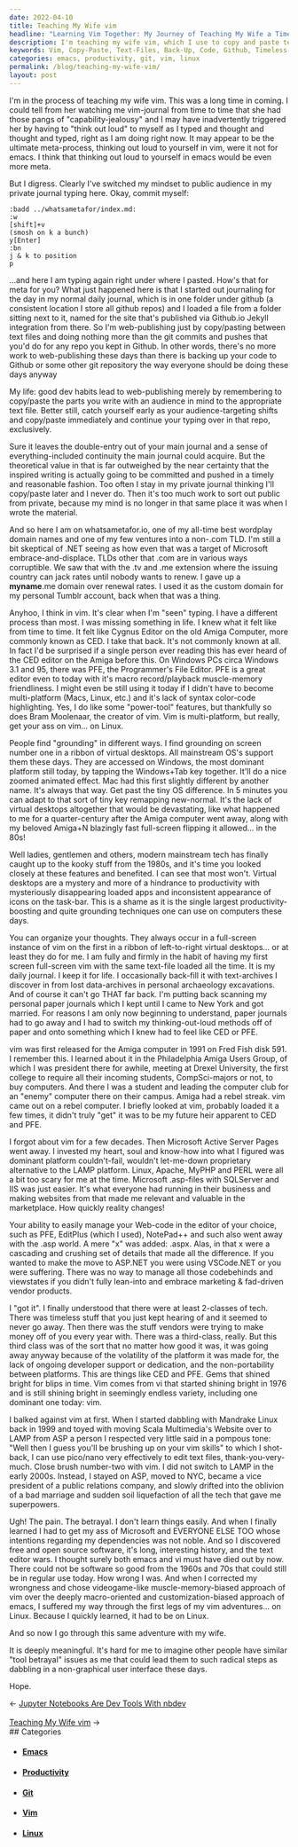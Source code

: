 ```yaml
---
date: 2022-04-10
title: Teaching My Wife vim
headline: "Learning Vim Together: My Journey of Teaching My Wife a Timeless Technology"
description: I'm teaching my wife vim, which I use to copy and paste text files and back up code to Github. I've been using vim for decades, and I'm excited to help my wife learn this timeless technology. I overcame my own negative experience with vim to understand its importance, and I'm enjoying the meaningful experience of helping my wife learn it.
keywords: Vim, Copy-Paste, Text-Files, Back-Up, Code, Github, Timeless-Technology, Virtual-Desktops, Amiga-Computer, Mainstream-Tech, Productivity, Linux, Emacs, Journey, Learning
categories: emacs, productivity, git, vim, linux
permalink: /blog/teaching-my-wife-vim/
layout: post
---
```



I'm in the process of teaching my wife vim. This was a long time in coming. I
could tell from her watching me vim-journal from time to time that she had
those pangs of "capability-jealousy" and I may have inadvertently triggered her
by having to "think out loud" to myself as I typed and thought and thought and
typed, right as I am doing right now. It may appear to be the ultimate
meta-process, thinking out loud to yourself in vim, were it not for emacs. I
think that thinking out loud to yourself in emacs would be even more meta.

But I digress. Clearly I've switched my mindset to public audience in my
private journal typing here. Okay, commit myself:

    :badd ../whatsametafor/index.md:
    :w
    [shift]+v
    (smosh on k a bunch)
    y[Enter]
    :bn
    j & k to position
    p

...and here I am typing again right under where I pasted. How's that for meta
for you? What just happened here is that I started out journaling for the day
in my normal daily journal, which is in one folder under github (a consistent
location I store all github repos) and I loaded a file from a folder sitting
next to it, named for the site that's published via Github.io Jekyll
integration from there. So I'm web-publishing just by copy/pasting between text
files and doing nothing more than the git commits and pushes that you'd do for
any repo you kept in Github. In other words, there's no more work to
web-publishing these days than there is backing up your code to Github or some
other git repository the way everyone should be doing these days anyway

My life: good dev habits lead to web-publishing merely by remembering to
copy/paste the parts you write with an audience in mind to the appropriate text
file. Better still, catch yourself early as your audience-targeting shifts and
copy/paste immediately and continue your typing over in that repo, exclusively.

Sure it leaves the double-entry out of your main journal and a sense of
everything-included continuity the main journal could acquire. But the
theoretical value in that is far outweighed by the near certainty that the
inspired writing is actually going to be committed and pushed in a timely and
reasonable fashion. Too often I stay in my private journal thinking I'll
copy/paste later and I never do. Then it's too much work to sort out public
from private, because my mind is no longer in that same place it was when I
wrote the material.

And so here I am on whatsametafor.io, one of my all-time best wordplay domain
names and one of my few ventures into a non-.com TLD. I'm still a bit skeptical
of .NET seeing as how even that was a target of Microsoft embrace-and-displace.
TLDs other that .com are in various ways corruptible. We saw that with the .tv
and .me extension where the issuing country can jack rates until nobody wants
to renew. I gave up a **myname**.me domain over renewal rates. I used it as the
custom domain for my personal Tumblr account, back when that was a thing.

Anyhoo, I think in vim. It's clear when I'm "seen" typing. I have a different
process than most. I was missing something in life. I knew what it felt like
from time to time. It felt like Cygnus Editor on the old Amiga Computer, more
commonly known as CED. I take that back. It's not commonly known at all. In
fact I'd be surprised if a single person ever reading this has ever heard of
the CED editor on the Amiga before this. On Windows PCs circa Windows 3.1 and
95, there was PFE, the Programmer's File Editor. PFE is a great editor even to
today with it's macro record/playback muscle-memory friendliness. I might even
be still using it today if I didn't have to become multi-platform (Macs, Linux,
etc.) and it's lack of syntax color-code highlighting. Yes, I do like some
"power-tool" features, but thankfully so does Bram Moolenaar, the creator of
vim. Vim is multi-platform, but really, get your ass on vim... on Linux.

People find "grounding" in different ways. I find grounding on screen number
one in a ribbon of virtual desktops. All mainstream OS's support them these
days. They are accessed on Windows, the most dominant platform still today, by
tapping the Windows+Tab key together. It'll do a nice zoomed animated effect.
Mac had this first slightly different by another name. It's always that way.
Get past the tiny OS difference. In 5 minutes you can adapt to that sort of
tiny key remapping new-normal. It's the lack of virtual desktops altogether
that would be devastating, like what happened to me for a quarter-century after
the Amiga computer went away, along with my beloved Amiga+N blazingly fast
full-screen flipping it allowed... in the 80s!

Well ladies, gentlemen and others, modern mainstream tech has finally caught up
to the kooky stuff from the 1980s, and it's time you looked closely at these
features and benefited. I can see that most won't. Virtual desktops are a
mystery and more of a hindrance to productivity with mysteriously disappearing
loaded apps and inconsistent appearance of icons on the task-bar. This is a
shame as it is the single largest productivity-boosting and quite grounding
techniques one can use on computers these days.

You can organize your thoughts. They always occur in a full-screen instance of
vim on the first in a ribbon of left-to-right virtual desktops... or at least
they do for me. I am fully and firmly in the habit of having my first screen
full-screen vim with the same text-file loaded all the time. It is my daily
journal. I keep it for life. I occasionally back-fill it with text-archives I
discover in from lost data-archives in personal archaeology excavations. And of
course it can't go THAT far back. I'm putting back scanning my personal paper
journals which I kept until I came to New York and got married. For reasons I
am only now beginning to understand, paper journals had to go away and I had to
switch my thinking-out-loud methods off of paper and onto something which I
knew had to feel like CED or PFE.

vim was first released for the Amiga computer in 1991 on Fred Fish disk 591. I
remember this. I learned about it in the Philadelphia Amiga Users Group, of
which I was president there for awhile, meeting at Drexel University, the first
college to require all their incoming students, CompSci-majors or not, to buy
computers. And there I was a student and leading the computer club for an
"enemy" computer there on their campus. Amiga had a rebel streak. vim came out
on a rebel computer. I briefly looked at vim, probably loaded it a few times,
it didn't truly "get" it was to be my future heir apparent to CED and PFE.

I forgot about vim for a few decades. Then Microsoft Active Server Pages went
away. I invested my heart, soul and know-how into what I figured was dominant
platform couldn't-fail, wouldn't let-me-down proprietary alternative to the
LAMP platform. Linux, Apache, MyPHP and PERL were all a bit too scary for me at
the time. Microsoft .asp-files with SQLServer and IIS was just easier. It's
what everyone had running in their business and making websites from that made
me relevant and valuable in the marketplace. How quickly reality changes!

Your ability to easily manage your Web-code in the editor of your choice, such
as PFE, EditPlus (which I used), NotePad++ and such also went away with the
.asp world. A mere "x" was added: .aspx. Alas, in that x were a cascading and
crushing set of details that made all the difference. If you wanted to make the
move to ASP.NET you were using VSCode.NET or you were suffering. There was no
way to manage all those codebehinds and viewstates if you didn't fully
lean-into and embrace marketing & fad-driven vendor products.

I "got it". I finally understood that there were at least 2-classes of tech.
There was timeless stuff that you just kept hearing of and it seemed to never
go away. Then there was the stuff vendors were trying to make money off of you
every year with. There was a third-class, really. But this third class was of
the sort that no matter how good it was, it was going away anyway because of
the volatility of the platform it was made for, the lack of ongoing developer
support or dedication, and the non-portability between platforms. This are
things like CED and PFE. Gems that shined bright for blips in time. Vim comes
from vi that started shining bright in 1976 and is still shining bright in
seemingly endless variety, including one dominant one today: vim.

I balked against vim at first. When I started dabbling with Mandrake Linux back
in 1999 and toyed with moving Scala Multimedia's Website over to LAMP from ASP
a person I respected very little said in a pompous tone: "Well then I guess
you'll be brushing up on your vim skills" to which I shot-back, I can use
pico/nano very effectively to edit text files, thank-you-very-much. Close brush
number-two with vim. I did not switch to LAMP in the early 2000s. Instead, I
stayed on ASP, moved to NYC, became a vice president of a public relations
company, and slowly drifted into the oblivion of a bad marriage and sudden soil
liquefaction of all the tech that gave me superpowers.

Ugh! The pain. The betrayal. I don't learn things easily. And when I finally
learned I had to get my ass of Microsoft and EVERYONE ELSE TOO whose intentions
regarding my dependencies was not noble. And so I discovered free and open
source software, it's long, interesting history, and the text editor wars. I
thought surely both emacs and vi must have died out by now. There could not be
software so good from the 1960s and 70s that could still be in regular use
today. How wrong I was. And when I corrected my wrongness and chose
videogame-like muscle-memory-biased approach of vim over the deeply
macro-oriented and customization-biased approach of emacs, I suffered my way
through the first legs of my vim adventures... on Linux. Because I quickly
learned, it had to be on Linux.

And so now I go through this same adventure with my wife.

It is deeply meaningful. It's hard for me to imagine other people have similar
"tool betrayal" issues as me that could lead them to such radical steps as
dabbling in a non-graphical user interface these days.

Hope.

<div class="arrow-links"><div class="post-nav-prev"><span class="arrow">&larr;&nbsp;</span><a href="/blog/jupyter-notebooks-are-dev-tools-with-nbdev/">Jupyter Notebooks Are Dev Tools With nbdev</a></div> &nbsp; <div class="post-nav-next"><a href="/blog/teaching-my-wife-vim/">Teaching My Wife vim</a><span class="arrow">&nbsp;&rarr;</span></div></div>
## Categories

<ul>
<li><h4><a href='/emacs/'>Emacs</a></h4></li>
<li><h4><a href='/productivity/'>Productivity</a></h4></li>
<li><h4><a href='/git/'>Git</a></h4></li>
<li><h4><a href='/vim/'>Vim</a></h4></li>
<li><h4><a href='/linux/'>Linux</a></h4></li></ul>